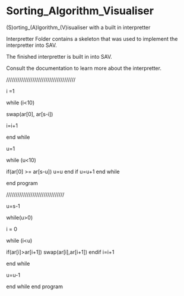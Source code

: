 # Sorting_Algorithm_Visualiser

(S)orting_(A)lgorithm_(V)isualiser with a built in interpretter

Interpretter Folder contains a skeleton that was used to implement the interpretter into SAV.

The finished interpretter is built in into SAV.

Consult the documentation to learn more about the interpretter.



/////////////////////////////////////

i =1

while (i<10)

swap(ar[0], ar[s-i])

i=i+1

end while

u=1

while (u<10)

if(ar[0] >= ar[s-u])
u=u
end if
u=u+1
end while

end program


///////////////////////////////

u=s-1

while(u>0)

i = 0

while (i<u)

if(ar[i]>ar[i+1])
swap(ar[i],ar[i+1])
endif
i=i+1

end while

u=u-1

end while
end program
